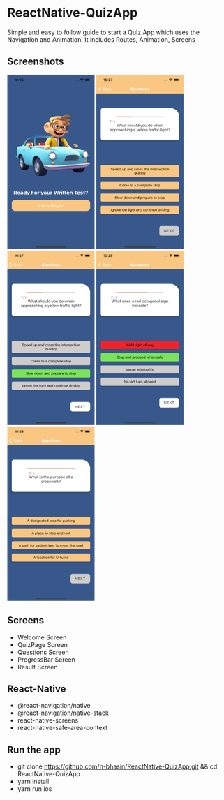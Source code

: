 # ReactNative-QuizApp

Simple and easy to follow guide to start a Quiz App which uses the Navigation and Animation. It includes Routes, Animation, Screens

## Screenshots

<span style="padding-right: 50px">
<img src="/docs/img1.png" height="400" width="200" />
<img src="/docs/img2.png" height="400" width="200" />
<img src="/docs/img3.png " height="400" width="200" />
<img src="/docs/img4.png" height="400" width="200" />
<img src="/docs/img5.png" height="400" width="200" />
</span>

## Screens

- Welcome Screen
- QuizPage Screen
- Questions Screen
- ProgressBar Screen
- Result Screen

## React-Native

- @react-navigation/native
- @react-navigation/native-stack
- react-native-screens
- react-native-safe-area-context

## Run the app

- git clone https://github.com/n-bhasin/ReactNative-QuizApp.git && cd ReactNative-QuizApp
- yarn install
- yarn run ios
